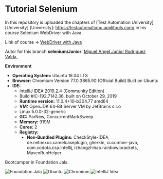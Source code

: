 # Tutorial Selenium

In this repository is uploaded the chapters of [Test Automation University][University]
[University]: https://testautomationu.applitools.com/ in his course Selenium WebDriver with Java.

Link of course => [WebDriver with Java](https://testautomationu.applitools.com/selenium-webdriver-tutorial-java/ "WebDriver with Java")

Autor for this branch **selenium/Junior**: [Miguel Angel Junior Rodriguez Valda.](https://testautomationu.applitools.com/me.html#migueljunior/ "Perfil")

**Environment**
- **Operating System:** Ubuntu 18.04 LTS
- **Browser:** Chromium Version 77.0.3865.90 (Official Build) Built on Ubuntu
- **IDE:**
    - IntelliJ IDEA 2019.2.4 (Community Edition)
    - Build #IC-192.7142.36, built on October 29, 2019
    - **Runtime version:** 11.0.4+10-b304.77 amd64
    - **VM:** OpenJDK 64-Bit Server VM by JetBrains s.r.o
    - Linux 5.0.0-32-generic
    - **GC:** ParNew, ConcurrentMarkSweep
    - **Memory:** 919M
    - **Cores:** 2
    - **Registry:** 
        - **Non-Bundled Plugins:** CheckStyle-IDEA, de.netnexus.camelcaseplugin, gherkin, cucumber-java, com.codota.csp.intellij, izhangzhihao.rainbow.brackets, MavenRunHelper


Bootcamper in Foundation Jala.

![Foundation Jala](https://media.licdn.com/dms/image/C4D0BAQHxYCKBPOEFoQ/company-logo_200_200/0?e=2159024400&v=beta&t=U-m956pcabD6Quk-q0bmpW4BvHVThAxFtAzhGazkLrc)
![Ubuntu](https://encrypted-tbn0.gstatic.com/images?q=tbn:ANd9GcSoIWUGRRXU_q44Jr5-pMG4hFQtOyzmJSlrsA5RcETcWtIxr6ffvw&s)
![Chromium](https://upload.wikimedia.org/wikipedia/commons/2/26/Chromium_logo.png)
![IntelliJ Idea](https://upload.wikimedia.org/wikipedia/commons/thumb/d/d5/IntelliJ_IDEA_Logo.svg/1200px-IntelliJ_IDEA_Logo.svg.png)

